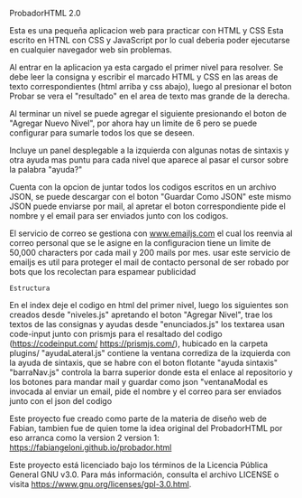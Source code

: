 ProbadorHTML 2.0

Esta es una pequeña aplicacion web para practicar con HTML y CSS
Esta escrito en HTNL con CSS y JavaScript por lo cual deberia poder ejecutarse en cualquier navegador web sin problemas.

Al entrar en la aplicacion ya esta cargado el primer nivel para resolver. 
Se debe leer la consigna y escribir el marcado HTML y CSS en las areas de texto correspondientes (html arriba y css abajo),
luego al presionar el boton Probar se vera el "resultado" en el area de texto mas grande de la derecha.

Al terminar un nivel se puede agregar el siguiente presionando el boton de "Agregar Nuevo Nivel",
por ahora hay un limite de 6 pero se puede configurar para sumarle todos los que se deseen.

Incluye un panel desplegable a la izquierda con algunas notas de sintaxis y 
otra ayuda mas puntu para cada nivel que aparece al pasar el cursor sobre la palabra "ayuda?"

Cuenta con la opcion de juntar todos los codigos escritos en un archivo JSON, se puede descargar con el boton "Guardar Como JSON"
este mismo JSON puede enviarse por mail, al apretar el boton correspondiente pide el nombre y el email para ser 
enviados junto con los codigos.

El servicio de correo se gestiona con www.emailjs.com el cual los reenvia al correo personal que se le asigne en la configuracion
tiene un limite de 50,000 characters por cada mail y 200 mails por mes. 
usar este servicio de emailjs es util para proteger el mail de contacto personal de ser robado por bots 
que los recolectan para espamear publicidad


    Estructura

En el index deje el codigo en html del primer nivel, luego los siguientes son creados desde "niveles.js" apretando el boton "Agregar Nivel", 
trae los textos de las consignas y ayudas desde "enunciados.js"
los textarea usan code-input junto con prismjs para el resaltado del codigo (https://codeinput.com/  https://prismjs.com/), hubicado en la carpeta plugins/
"ayudaLateral.js" contiene la ventana corrediza de la izquierda con la ayuda de sintaxis, que se habre con el boton flotante "ayuda sintaxis"
"barraNav.js" controla la barra superior donde esta el enlace al repositorio y los botones para mandar mail y guardar como json 
"ventanaModal es invocada al enviar un email, pide el nombre y el correo para ser enviados junto con el  json del codigo

Este proyecto fue creado como parte de la materia de diseño web de Fabian, tambien fue de quien tome la idea original del ProbadorHTML 
por eso arranca como la version 2
version 1: https://fabiangeloni.github.io/probador.html

Este proyecto está licenciado bajo los términos de la Licencia Pública General GNU v3.0.
Para más información, consulta el archivo LICENSE o visita https://www.gnu.org/licenses/gpl-3.0.html.
